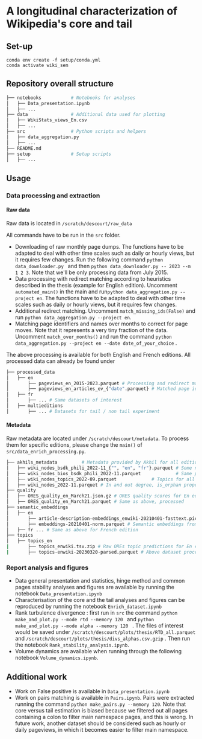 # A longitudinal characterization of Wikipedia's core and tail


## Set-up

```
conda env create -f setup/conda.yml
conda activate wiki_sem
```



## Repository overall structure

```bash
├── notebooks         	# Notebooks for analyses 
│   ├── Data_presentation.ipynb
│   ├── ...
├── data         		# Additional data used for plotting 
│   ├── WikiStats_views_En.csv
│   ├── ...
├── src         		# Python scripts and helpers
│   ├── data_aggregation.py 
│   ├── ...
├── README.md
├── setup        		# Setup scripts
│   ├── ...

```

## Usage

### Data processing and extraction

#### Raw data

Raw data is located in `/scratch/descourt/raw_data`

All commands have to be run in the `src` folder.  

* Downloading of raw monthly page dumps. The functions have to be adapted to deal with other time scales such as daily or hourly views, but it requires few changes. Run the following command `python data_downloader.py ` and then `python data_downloader.py -- 2023 --m 1 2 3`. Note that we'll be only processing data from July 2015.
* Data processing with redirect matching according to heuristics described in the thesis (example for English edition). Uncomment `automated_main()` in the main and run`python data_aggregation.py --project en`. The functions have to be adapted to deal with other time scales such as daily or hourly views, but it requires few changes.
* Additional redirect matching. Uncomment `match_missing_ids(False)` and run  `python data_aggregation.py --project en`.
* Matching page identifiers and names over months to correct for page moves. Note that it represents a very tiny fraction of the data. Uncomment `match_over_months()` and run the command  `python data_aggregation.py --project en --date date_of_your_choice` .

The above processing is available for both English and French editions.  All processed data can already be found under 

```bash
├── processed_data
│   ├── en
│   	├── pageviews_en_2015-2023.parquet # Processing and redirect matching were already performed here
│   	├── pageviews_en_articles_ev_{"date".parquet} # Matched page identifiers and names over months
│   ├── fr
│   	├── ... # Same datasets of interest
│   ├── multieditions
│   	├── ... # Datasets for tail / non tail experiment
```



#### Metadata

Raw metadata are located under `/scratch/descourt/metadata`. To process them for specific editions, please change the `main()` of `src/data_enrich_processing.py`.

```bash
├── akhils_metadata         # Metadata provided by Akhil for all editions 
│   ├── wiki_nodes_bsdk_phili_2022-11_{"", "en", "fr"}.parquet # Some nodes properties discussed in the thesis as of Nov 22
│   ├── wiki_nodes_bios_bsdk_phili_2022-11.parquet             # Same properties as above for biographies articles + is_woman attribute
│   ├── wiki_nodes_topics_2022-09.parquet             # Topics for all editions as of Sept 2022
│   ├── wiki_nodes_2022-11.parquet # In and out degree, is_orphan properties for all editions as of Nov 2022
├── quality
│   ├── ORES_quality_en_March21.json.gz # ORES quality scores for En edition as of March 2021, from dlab server. unused
│   ├── ORES_quality_en_March21.parquet # Same as above, processed
├── semantic_embeddings
│   ├── en
│   	├── article-description-embeddings_enwiki-20210401-fasttext.pickle # Semantic embeddings from dlab server raw, en edition
│   	├── embeddings-20210401-norm.parquet # Semantic embeddings from dlab server processed and normalized, en edition
│   ├── fr ... # Same as above for French edition
├── topics
│   ├── topics_en
|		├── topics_enwiki.tsv.zip # Raw OREs topic predictions for En edition from dlab server
|		├── topics-enwiki-20230320-parsed.parquet # Above dataset processed

```

### Report analysis and figures

* Data general presentation and statistics, hinge method and common pages stability analyses and figures are available by running the notebook `Data_presentation.ipynb`
* Characterisation of the core and the tail analyses and figures can be reproduced by running the notebook `Enrich_dataset.ipynb`
* Rank turbulence divergence : first run in `src` the command `python make_and_plot.py --mode rtd --memory 120 ` and  `python make_and_plot.py --mode alpha --memory 120 ` . The files of interest would be saved under `/scratch/descourt/plots/thesis/RTD_all.parquet` and `/scratch/descourt/plots/thesis/divs_alphas.csv.gzip` . Then run the notebook `Rank_stability_analysis.ipynb`. 
* Volume dynamics are available when running through the following notebook `Volume_dynamics.ipynb`.

## Additional work

* Work on False positive is available in `Data_presentation.ipynb`
* Work on pairs matching is available in `Pairs.ipynb`. Pairs were extracted running the command `python make_pairs.py --memory 120`. Note that core versus tail estimation is biased because we filtered out all pages containing a colon to filter main namespace pages, and this is wrong. In future work, another dataset should be considered such as hourly or daily pageviews, in which it becomes easier to filter main namespace. 

